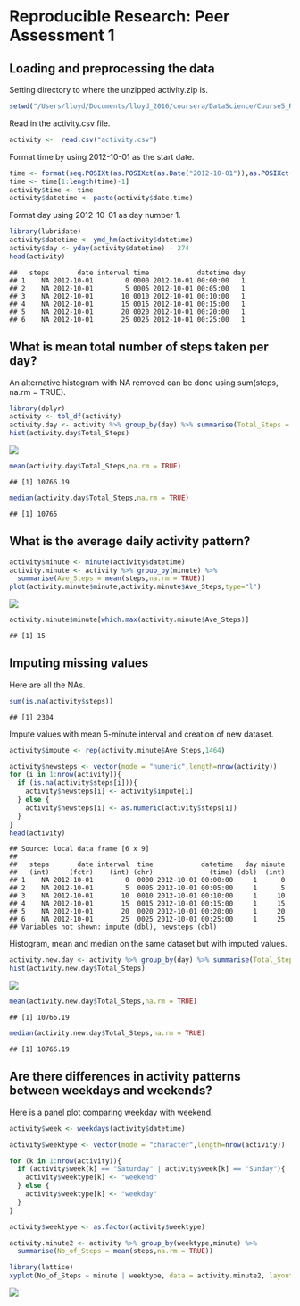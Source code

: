 # Reproducible Research: Peer Assessment 1


## Loading and preprocessing the data
Setting directory to where the unzipped activity.zip is.

```r
setwd("/Users/lloyd/Documents/lloyd_2016/coursera/DataScience/Course5_Reproducible_Research/assignment/RepData_PeerAssessment1")
```
Read in the activity.csv file.

```r
activity <-  read.csv("activity.csv")
```
Format time by using 2012-10-01 as the start date.

```r
time <- format(seq.POSIXt(as.POSIXct(as.Date("2012-10-01")),as.POSIXct(as.Date("2012-10-01")+61),by="5 min"),"%H%M", tz="GMT")
time <- time[1:length(time)-1]
activity$time <- time
activity$datetime <- paste(activity$date,time)
```
Format day using 2012-10-01 as day number 1.

```r
library(lubridate)
activity$datetime <- ymd_hm(activity$datetime)
activity$day <- yday(activity$datetime) - 274
head(activity)
```

```
##   steps       date interval time            datetime day
## 1    NA 2012-10-01        0 0000 2012-10-01 00:00:00   1
## 2    NA 2012-10-01        5 0005 2012-10-01 00:05:00   1
## 3    NA 2012-10-01       10 0010 2012-10-01 00:10:00   1
## 4    NA 2012-10-01       15 0015 2012-10-01 00:15:00   1
## 5    NA 2012-10-01       20 0020 2012-10-01 00:20:00   1
## 6    NA 2012-10-01       25 0025 2012-10-01 00:25:00   1
```

## What is mean total number of steps taken per day?
An alternative histogram with NA removed can be done using sum(steps, na.rm = TRUE).

```r
library(dplyr)
activity <- tbl_df(activity)
activity.day <- activity %>% group_by(day) %>% summarise(Total_Steps = sum(steps))
hist(activity.day$Total_Steps)
```

![](PA1_template_files/figure-html/stepsPerDay-1.png)<!-- -->

```r
mean(activity.day$Total_Steps,na.rm = TRUE)
```

```
## [1] 10766.19
```

```r
median(activity.day$Total_Steps,na.rm = TRUE)
```

```
## [1] 10765
```

## What is the average daily activity pattern?

```r
activity$minute <- minute(activity$datetime)
activity.minute <- activity %>% group_by(minute) %>% 
  summarise(Ave_Steps = mean(steps,na.rm = TRUE))
plot(activity.minute$minute,activity.minute$Ave_Steps,type="l")
```

![](PA1_template_files/figure-html/dailypattern-1.png)<!-- -->

```r
activity.minute$minute[which.max(activity.minute$Ave_Steps)]
```

```
## [1] 15
```

## Imputing missing values
Here are all the NAs.

```r
sum(is.na(activity$steps))
```

```
## [1] 2304
```

Impute values with mean 5-minute interval and creation of new dataset.

```r
activity$impute <- rep(activity.minute$Ave_Steps,1464)

activity$newsteps <- vector(mode = "numeric",length=nrow(activity))
for (i in 1:nrow(activity)){
  if (is.na(activity$steps[i])){
    activity$newsteps[i] <- activity$impute[i]
  } else {
    activity$newsteps[i] <- as.numeric(activity$steps[i])
  }
}
head(activity)
```

```
## Source: local data frame [6 x 9]
## 
##   steps       date interval  time            datetime   day minute
##   (int)     (fctr)    (int) (chr)              (time) (dbl)  (int)
## 1    NA 2012-10-01        0  0000 2012-10-01 00:00:00     1      0
## 2    NA 2012-10-01        5  0005 2012-10-01 00:05:00     1      5
## 3    NA 2012-10-01       10  0010 2012-10-01 00:10:00     1     10
## 4    NA 2012-10-01       15  0015 2012-10-01 00:15:00     1     15
## 5    NA 2012-10-01       20  0020 2012-10-01 00:20:00     1     20
## 6    NA 2012-10-01       25  0025 2012-10-01 00:25:00     1     25
## Variables not shown: impute (dbl), newsteps (dbl)
```
Histogram, mean and median on the same dataset but with imputed values.

```r
activity.new.day <- activity %>% group_by(day) %>% summarise(Total_Steps = sum(newsteps))
hist(activity.new.day$Total_Steps)
```

![](PA1_template_files/figure-html/anotherStepsPerDay-1.png)<!-- -->

```r
mean(activity.new.day$Total_Steps,na.rm = TRUE)
```

```
## [1] 10766.19
```

```r
median(activity.new.day$Total_Steps,na.rm = TRUE)
```

```
## [1] 10766.19
```

## Are there differences in activity patterns between weekdays and weekends?
Here is a panel plot comparing weekday with weekend.

```r
activity$week <- weekdays(activity$datetime)

activity$weektype <- vector(mode = "character",length=nrow(activity))

for (k in 1:nrow(activity)){
  if (activity$week[k] == "Saturday" | activity$week[k] == "Sunday"){
    activity$weektype[k] <- "weekend"
  } else {
    activity$weektype[k] <- "weekday"
  }
}

activity$weektype <- as.factor(activity$weektype)

activity.minute2 <- activity %>% group_by(weektype,minute) %>% 
  summarise(No_of_Steps = mean(steps,na.rm = TRUE))

library(lattice)
xyplot(No_of_Steps ~ minute | weektype, data = activity.minute2, layout = c(1,2), type = "l")
```

![](PA1_template_files/figure-html/weekendVSweekday-1.png)<!-- -->
